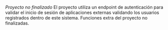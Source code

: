 *Proyecto no finalizado*
El proyecto utiliza un endpoint de autenticación para validar el inicio de sesión de aplicaciones externas
validando los usuarios registrados dentro de este sistema.
Funciones extra del proyecto no finalizadas.

